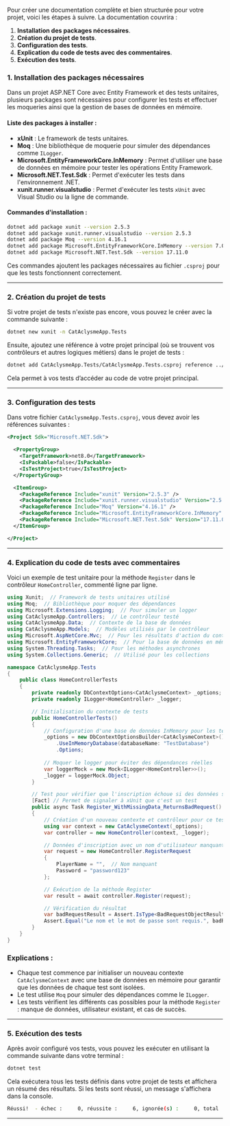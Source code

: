 Pour créer une documentation complète et bien structurée pour votre projet, voici les étapes à suivre. La documentation couvrira :

1. **Installation des packages nécessaires**.
2. **Création du projet de tests**.
3. **Configuration des tests**.
4. **Explication du code de tests avec des commentaires**.
5. **Exécution des tests**.

### 1. Installation des packages nécessaires

Dans un projet ASP.NET Core avec Entity Framework et des tests unitaires, plusieurs packages sont nécessaires pour configurer les tests et effectuer les moqueries ainsi que la gestion de bases de données en mémoire.

#### Liste des packages à installer :

- **xUnit** : Le framework de tests unitaires.
- **Moq** : Une bibliothèque de moquerie pour simuler des dépendances comme `ILogger`.
- **Microsoft.EntityFrameworkCore.InMemory** : Permet d'utiliser une base de données en mémoire pour tester les opérations Entity Framework.
- **Microsoft.NET.Test.Sdk** : Permet d'exécuter les tests dans l'environnement .NET.
- **xunit.runner.visualstudio** : Permet d'exécuter les tests `xUnit` avec Visual Studio ou la ligne de commande.

#### Commandes d'installation :

```bash
dotnet add package xunit --version 2.5.3
dotnet add package xunit.runner.visualstudio --version 2.5.3
dotnet add package Moq --version 4.16.1
dotnet add package Microsoft.EntityFrameworkCore.InMemory --version 7.0.0
dotnet add package Microsoft.NET.Test.Sdk --version 17.11.0
```

Ces commandes ajoutent les packages nécessaires au fichier `.csproj` pour que les tests fonctionnent correctement.

---

### 2. Création du projet de tests

Si votre projet de tests n'existe pas encore, vous pouvez le créer avec la commande suivante :

```bash
dotnet new xunit -n CatAclysmeApp.Tests
```

Ensuite, ajoutez une référence à votre projet principal (où se trouvent vos contrôleurs et autres logiques métiers) dans le projet de tests :

```bash
dotnet add CatAclysmeApp.Tests/CatAclysmeApp.Tests.csproj reference ../CatAclysmeApp/CatAclysmeApp.csproj
```

Cela permet à vos tests d’accéder au code de votre projet principal.

---

### 3. Configuration des tests

Dans votre fichier `CatAclysmeApp.Tests.csproj`, vous devez avoir les références suivantes :

```xml
<Project Sdk="Microsoft.NET.Sdk">

  <PropertyGroup>
    <TargetFramework>net8.0</TargetFramework>
    <IsPackable>false</IsPackable>
    <IsTestProject>true</IsTestProject>
  </PropertyGroup>

  <ItemGroup>
    <PackageReference Include="xunit" Version="2.5.3" />
    <PackageReference Include="xunit.runner.visualstudio" Version="2.5.3" />
    <PackageReference Include="Moq" Version="4.16.1" />
    <PackageReference Include="Microsoft.EntityFrameworkCore.InMemory" Version="7.0.0" />
    <PackageReference Include="Microsoft.NET.Test.Sdk" Version="17.11.0" />
  </ItemGroup>

</Project>
```

---

### 4. Explication du code de tests avec commentaires

Voici un exemple de test unitaire pour la méthode `Register` dans le contrôleur `HomeController`, commenté ligne par ligne.

```csharp
using Xunit;  // Framework de tests unitaires utilisé
using Moq;  // Bibliothèque pour moquer des dépendances
using Microsoft.Extensions.Logging;  // Pour simuler un logger
using CatAclysmeApp.Controllers;  // Le contrôleur testé
using CatAclysmeApp.Data;  // Contexte de la base de données
using CatAclysmeApp.Models;  // Modèles utilisés par le contrôleur
using Microsoft.AspNetCore.Mvc;  // Pour les résultats d'action du contrôleur
using Microsoft.EntityFrameworkCore;  // Pour la base de données en mémoire
using System.Threading.Tasks;  // Pour les méthodes asynchrones
using System.Collections.Generic;  // Utilisé pour les collections

namespace CatAclysmeApp.Tests
{
    public class HomeControllerTests
    {
        private readonly DbContextOptions<CatAclysmeContext> _options;
        private readonly ILogger<HomeController> _logger;

        // Initialisation du contexte de tests
        public HomeControllerTests()
        {
            // Configuration d'une base de données InMemory pour les tests
            _options = new DbContextOptionsBuilder<CatAclysmeContext>()
                .UseInMemoryDatabase(databaseName: "TestDatabase")
                .Options;
            
            // Moquer le logger pour éviter des dépendances réelles
            var loggerMock = new Mock<ILogger<HomeController>>();
            _logger = loggerMock.Object;
        }

        // Test pour vérifier que l'inscription échoue si des données sont manquantes
        [Fact] // Permet de signaler à xUnit que c'est un test
        public async Task Register_WithMissingData_ReturnsBadRequest()
        {
            // Création d'un nouveau contexte et contrôleur pour ce test
            using var context = new CatAclysmeContext(_options);
            var controller = new HomeController(context, _logger);

            // Données d'inscription avec un nom d'utilisateur manquant
            var request = new HomeController.RegisterRequest
            {
                PlayerName = "",  // Nom manquant
                Password = "password123"
            };

            // Exécution de la méthode Register
            var result = await controller.Register(request);

            // Vérification du résultat
            var badRequestResult = Assert.IsType<BadRequestObjectResult>(result);
            Assert.Equal("Le nom et le mot de passe sont requis.", badRequestResult.Value);
        }
    }
}
```

### Explications :

- Chaque test commence par initialiser un nouveau contexte `CatAclysmeContext` avec une base de données en mémoire pour garantir que les données de chaque test sont isolées.
- Le test utilise `Moq` pour simuler des dépendances comme le `ILogger`.
- Les tests vérifient les différents cas possibles pour la méthode `Register` : manque de données, utilisateur existant, et cas de succès.

---

### 5. Exécution des tests

Après avoir configuré vos tests, vous pouvez les exécuter en utilisant la commande suivante dans votre terminal :

```bash
dotnet test
```

Cela exécutera tous les tests définis dans votre projet de tests et affichera un résumé des résultats.
Si les tests sont réussi, un message s'affichera dans la console. 

```bash
Réussi!  - échec :     0, réussite :     6, ignorée(s) :     0, total :     6, durée : 355 ms - back-end.dll (net8.0)
```

---